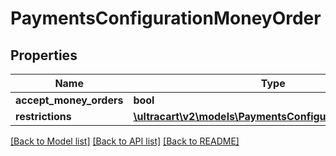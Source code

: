 # PaymentsConfigurationMoneyOrder

## Properties
Name | Type | Description | Notes
------------ | ------------- | ------------- | -------------
**accept_money_orders** | **bool** |  | [optional] 
**restrictions** | [**\ultracart\v2\models\PaymentsConfigurationRestrictions**](PaymentsConfigurationRestrictions.md) |  | [optional] 

[[Back to Model list]](../README.md#documentation-for-models) [[Back to API list]](../README.md#documentation-for-api-endpoints) [[Back to README]](../README.md)


